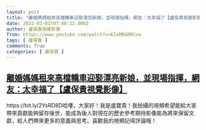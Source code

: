 ```yaml
---
layout: post
title: "離婚媽媽租來高檔轎車迎娶漂亮新娘，並現場指揮，網友：太幸福了【盧保貴視覺影像】"
date: 2022-03-01T07:00:12.000Z
author: 盧保貴視覺影像
from: https://www.youtube.com/watch?v=KIxMDGRRCvw
tags: [ 盧保貴 ]
comments: True
categories: [ 盧保貴 ]
---
```

<!--1646118012000-->
[離婚媽媽租來高檔轎車迎娶漂亮新娘，並現場指揮，網友：太幸福了【盧保貴視覺影像】](https://www.youtube.com/watch?v=KIxMDGRRCvw)
------

<div>
https://bit.ly/2YsRD8D哈嘍，大家好！我是盧寶貴！我拍攝的視頻希望能給大家帶來貢獻能夠留存後世，能成為後人對現在的歷史參考期待影像能為將來保留文獻，給人們帶來更多的意義與思考。喜歡我的視頻記得評論哦！
</div>
